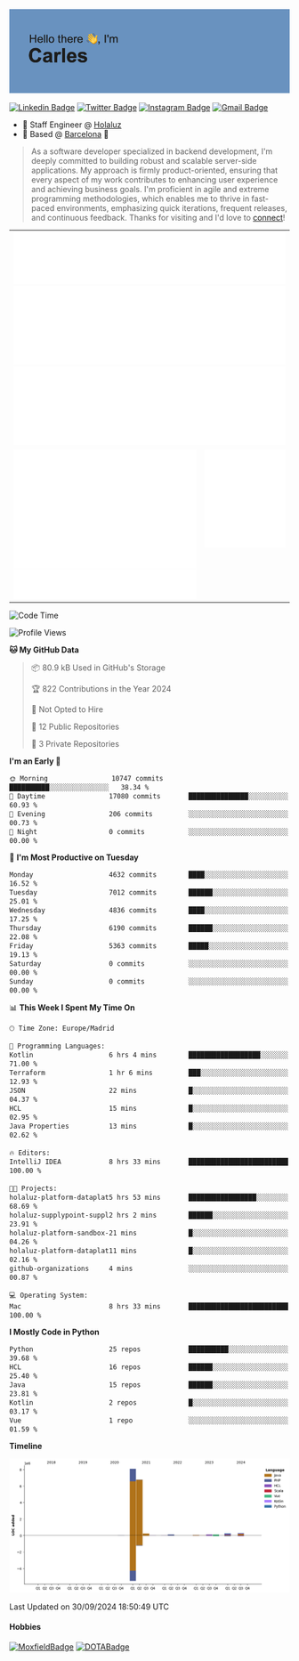 <img src="header.png" alt="header">

[![Linkedin Badge](https://img.shields.io/badge/-cdespona-blue?style=flat&logo=Linkedin&logoColor=white&link=https://www.linkedin.com/in/carles-david-espona-casas-56219b11/)](https://www.linkedin.com/in/carles-david-espona-casas-56219b11/)
[![Twitter Badge](https://img.shields.io/badge/-@__cdespona-1ca0f1?style=flat&labelColor=1ca0f1&logo=twitter&logoColor=white&link=https://twitter.com/CDEspona)](https://twitter.com/CDEspona)
[![Instagram Badge](https://img.shields.io/badge/-@__cdespona-purple?style=flat&logo=instagram&logoColor=white&link=https://www.instagram.com/cdespona/)](https://www.instagram.com/cdespona/)
[![Gmail Badge](https://img.shields.io/badge/-cdespona-c14438?style=flat&logo=Gmail&logoColor=white&link=mailto:cdespona@gmail.com)](mailto:cdespona@gmail.com)

* 🔭 Staff Engineer @ [Holaluz](https://holaluz.com)
* 🏡 Based @ [Barcelona](https://www.google.es/maps/place/Barcelona) 💜

> As a software developer specialized in backend development, I'm deeply committed to building robust and scalable server-side applications. My approach is firmly product-oriented, ensuring that every aspect of my work contributes to enhancing user experience and achieving business goals. I'm proficient in agile and extreme programming methodologies, which enables me to thrive in fast-paced environments, emphasizing quick iterations, frequent releases, and continuous feedback. Thanks for visiting and I'd love to [connect](https://www.linkedin.com/in/carles-david-espona-casas-56219b11/)!

<table style="border-collapse: collapse; border: none;"> 
  <tbody>
  <tr style="border: none;">
    <td colspan="2" style="border: none; vertical-align: top;">
      <img src="summary.svg" alt="summary">
      <img src="activity-community.svg" alt="act-comm">
      <img src="repositories.svg" alt="repo">
    </td>
  </tr>
  <tr>
    <td style="border: none; vertical-align: top;">
      <img src="metrics.plugin.isocalendar.fullyear.svg" alt="calendar">
      <img src="topics.svg" alt="topics">
    </td>
    <td style="border: none; vertical-align: top;">
      <img src="achievements.svg" alt="achievements">
    </td>
  </tr>
  </tbody>
</table>

<!--START_SECTION:waka-->
![Code Time](http://img.shields.io/badge/Code%20Time-157%20hrs%2036%20mins-blue)

![Profile Views](http://img.shields.io/badge/Profile%20Views-1-blue)

**🐱 My GitHub Data** 

> 📦 80.9 kB Used in GitHub's Storage 
 > 
> 🏆 822 Contributions in the Year 2024
 > 
> 🚫 Not Opted to Hire
 > 
> 📜 12 Public Repositories 
 > 
> 🔑 3 Private Repositories 
 > 
**I'm an Early 🐤** 

```text
🌞 Morning                10747 commits       ██████████░░░░░░░░░░░░░░░   38.34 % 
🌆 Daytime                17080 commits       ███████████████░░░░░░░░░░   60.93 % 
🌃 Evening                206 commits         ░░░░░░░░░░░░░░░░░░░░░░░░░   00.73 % 
🌙 Night                  0 commits           ░░░░░░░░░░░░░░░░░░░░░░░░░   00.00 % 
```
📅 **I'm Most Productive on Tuesday** 

```text
Monday                   4632 commits        ████░░░░░░░░░░░░░░░░░░░░░   16.52 % 
Tuesday                  7012 commits        ██████░░░░░░░░░░░░░░░░░░░   25.01 % 
Wednesday                4836 commits        ████░░░░░░░░░░░░░░░░░░░░░   17.25 % 
Thursday                 6190 commits        ██████░░░░░░░░░░░░░░░░░░░   22.08 % 
Friday                   5363 commits        █████░░░░░░░░░░░░░░░░░░░░   19.13 % 
Saturday                 0 commits           ░░░░░░░░░░░░░░░░░░░░░░░░░   00.00 % 
Sunday                   0 commits           ░░░░░░░░░░░░░░░░░░░░░░░░░   00.00 % 
```


📊 **This Week I Spent My Time On** 

```text
🕑︎ Time Zone: Europe/Madrid

💬 Programming Languages: 
Kotlin                   6 hrs 4 mins        ██████████████████░░░░░░░   71.00 % 
Terraform                1 hr 6 mins         ███░░░░░░░░░░░░░░░░░░░░░░   12.93 % 
JSON                     22 mins             █░░░░░░░░░░░░░░░░░░░░░░░░   04.37 % 
HCL                      15 mins             █░░░░░░░░░░░░░░░░░░░░░░░░   02.95 % 
Java Properties          13 mins             █░░░░░░░░░░░░░░░░░░░░░░░░   02.62 % 

🔥 Editors: 
IntelliJ IDEA            8 hrs 33 mins       █████████████████████████   100.00 % 

🐱‍💻 Projects: 
holaluz-platform-dataplat5 hrs 53 mins       █████████████████░░░░░░░░   68.69 % 
holaluz-supplypoint-suppl2 hrs 2 mins        ██████░░░░░░░░░░░░░░░░░░░   23.91 % 
holaluz-platform-sandbox-21 mins             █░░░░░░░░░░░░░░░░░░░░░░░░   04.26 % 
holaluz-platform-dataplat11 mins             █░░░░░░░░░░░░░░░░░░░░░░░░   02.16 % 
github-organizations     4 mins              ░░░░░░░░░░░░░░░░░░░░░░░░░   00.87 % 

💻 Operating System: 
Mac                      8 hrs 33 mins       █████████████████████████   100.00 % 
```

**I Mostly Code in Python** 

```text
Python                   25 repos            ██████████░░░░░░░░░░░░░░░   39.68 % 
HCL                      16 repos            ██████░░░░░░░░░░░░░░░░░░░   25.40 % 
Java                     15 repos            ██████░░░░░░░░░░░░░░░░░░░   23.81 % 
Kotlin                   2 repos             █░░░░░░░░░░░░░░░░░░░░░░░░   03.17 % 
Vue                      1 repo              ░░░░░░░░░░░░░░░░░░░░░░░░░   01.59 % 
```



**Timeline**

![Lines of Code chart](https://raw.githubusercontent.com/cdespona/cdespona/main/assets/bar_graph.png)


 Last Updated on 30/09/2024 18:50:49 UTC
<!--END_SECTION:waka-->

#### Hobbies
[![MoxfieldBadge](https://img.shields.io/badge/MTG%20Commander-Cdespona-8A2BE2)](https://www.moxfield.com/users/Cdespona)
[![DOTABadge](https://img.shields.io/badge/DOTA2-GRV-red)](https://es.dotabuff.com/players/63807915)
